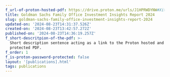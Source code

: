 ```yaml
---
f_url-of-proton-hosted-pdf: https://drive.proton.me/urls/J1HPRWDYNW#Xit3o9SSFt3W
title: Goldman Sachs Family Office Investment Insights Report 2024
slug: goldman-sachs-family-office-investment-insights-report-2024
updated-on: '2024-08-23T14:31:37.526Z'
created-on: '2024-08-23T13:42:57.272Z'
published-on: '2024-08-23T14:36:19.257Z'
f_short-descritpion-of-the-pdf: >-
  Short description sentence acting as a link to the Proton hosted and password
  protected PDF.
f_order: 1
f_is-proton-password-protected: false
layout: '[publications].html'
tags: publications
---
```



